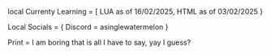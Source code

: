 local Currenty Learning = [
LUA as of 16/02/2025,
HTML as of 03/02/2025
}

Local Socials = {
Discord = asinglewatermelon
}

Print = I am boring that is all I have to say, yay I guess?
